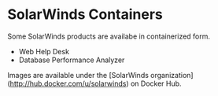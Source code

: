 # SolarWinds Containers
Some SolarWinds products are availabe in containerized form.

- Web Help Desk
- Database Performance Analyzer

Images are available under the [SolarWinds organization] (http://hub.docker.com/u/solarwinds) on Docker Hub.
